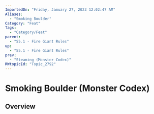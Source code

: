 ```yaml
---
ImportedOn: "Friday, January 27, 2023 12:02:47 AM"
Aliases:
  - "Smoking Boulder"
Category: "Feat"
Tags:
  - "Category/Feat"
parent:
  - "S5.1 - Fire Giant Rules"
up:
  - "S5.1 - Fire Giant Rules"
prev:
  - "Steaming (Monster Codex)"
RWtopicId: "Topic_2792"
---
```

# Smoking Boulder (Monster Codex)
## Overview
